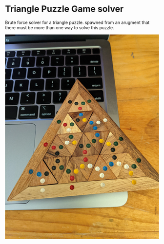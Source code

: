 # Triangle Puzzle Game solver
 Brute force solver for a triangle puzzle.
 spawned from an arugment that there must be more than one way to solve this puzzle.

 ![triangle puzzle](https://github.com/Beauy152/Triangle-Puzzle-Game-solver/blob/main/puzzle.jpg?raw=true)
